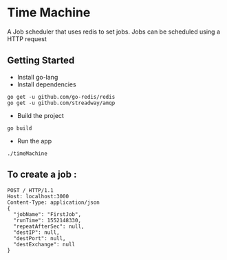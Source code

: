# Time Machine

A Job scheduler that uses redis to set jobs. Jobs can be scheduled using a HTTP request

## Getting Started

* Install go-lang
* Install dependencies
```
go get -u github.com/go-redis/redis
go get -u github.com/streadway/amqp
```
* Build the project
```
go build
```
* Run the app
```
./timeMachine
```

## To create a job : 
```
POST / HTTP/1.1
Host: localhost:3000
Content-Type: application/json
{
  "jobName": "FirstJob",
  "runTime": 1552148330,
  "repeatAfterSec": null,
  "destIP": null,
  "destPort": null,
  "destExchange": null
}
```
